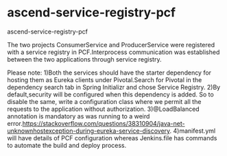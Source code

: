 # ascend-service-registry-pcf
ascend-service-registry-pcf

The two projects ConsumerService and ProducerService were registered with a service registry in PCF.Interprocess communication was established between the two applications through service registry.

Please note:
1)Both the services should have the starter dependency for hosting them as Eureka clients under Pivotal.Search for Pivotal in the dependency search tab in Spring Initializr and chose Service Registry.
2)By default,security will be configured when this dependency is added. So to disable the same, write a configuration class where we permit all the requests to the application without authorization.
3)@LoadBalanced annotation is mandatory as was running to a weird error.https://stackoverflow.com/questions/38310904/java-net-unknownhostexception-during-eureka-service-discovery.
4)manifest.yml will have details of PCF configuration whereas Jenkins.file has commands to automate the build and deploy process.
